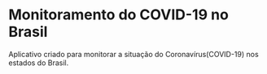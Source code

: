 # Monitoramento do COVID-19 no Brasil

Aplicativo criado para monitorar a situação do Coronavírus(COVID-19) nos estados do Brasil.

